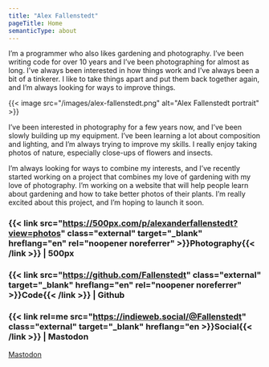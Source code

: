 ```yaml
---
title: "Alex Fallenstedt"
pageTitle: Home
semanticType: about
---
```


I’m a programmer who also likes gardening and photography. I’ve been writing code for over 10 years and I’ve been photographing for almost as long. I’ve always been interested in how things work and I’ve always been a bit of a tinkerer. I like to take things apart and put them back together again, and I’m always looking for ways to improve things.

{{< image
src="/images/alex-fallenstedt.png"
alt="Alex Fallenstedt portrait" >}}

I’ve been interested in photography for a few years now, and I’ve been slowly building up my equipment. I’ve been learning a lot about composition and lighting, and I’m always trying to improve my skills. I really enjoy taking photos of nature, especially close-ups of flowers and insects.

I’m always looking for ways to combine my interests, and I’ve recently started working on a project that combines my love of gardening with my love of photography. I’m working on a website that will help people learn about gardening and how to take better photos of their plants. I’m really excited about this project, and I’m hoping to launch it soon.

### {{< link src="https://500px.com/p/alexanderfallenstedt?view=photos" class="external" target="_blank" hreflang="en" rel="noopener noreferrer" >}}Photography{{< /link >}} | 500px

### {{< link src="https://github.com/Fallenstedt" class="external" target="_blank" hreflang="en" rel="noopener noreferrer" >}}Code{{< /link >}} | Github

### {{< link rel=me src="https://indieweb.social/@Fallenstedt" class="external" target="_blank" hreflang="en >}}Social{{< /link >}} | Mastodon

<a rel="me" href="https://indieweb.social/@Fallenstedt">Mastodon</a>
